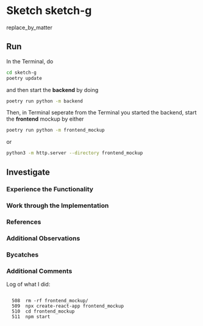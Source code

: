 # Sketch sketch-g

replace_by_matter

## Run

In the Terminal, do

``` bash
cd sketch-g
poetry update
```

and then start the **backend** by doing

```bash
poetry run python -m backend
```

Then, in Terminal seperate from the Terminal you started the backend, start the **frontend** mockup by either

```bash
poetry run python -m frontend_mockup
```

or

```bash
python3 -m http.server --directory frontend_mockup
```


## Investigate

### Experience the Functionality

### Work through the Implementation

### References

### Additional Observations

### Bycatches

### Additional Comments

Log of what I did:

```

  508  rm -rf frontend_mockup/
  509  npx create-react-app frontend_mockup
  510  cd frontend_mockup
  511  npm start




```

